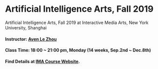 # Artificial Intelligence Arts, Fall 2019
Artificial Intelligence Arts, Fall 2019 at Interactive Media Arts, New York University, Shanghai

#### Instructor: [Aven Le Zhou](https://www.aven.cc/about)
#### Class Time: 18:00 ~ 21:00 pm, Monday (14 weeks, Sep.2nd ~ Dec.8th)
#### Find Details at [IMA Course Website](https://wp.nyu.edu/shanghai-ima-aiarts).




